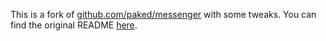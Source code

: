 This is a fork of [github.com/paked/messenger](https://github.com/paked/messenger) with some tweaks. You can find the original README [here](https://github.com/paked/messenger/blob/master/README.md).
